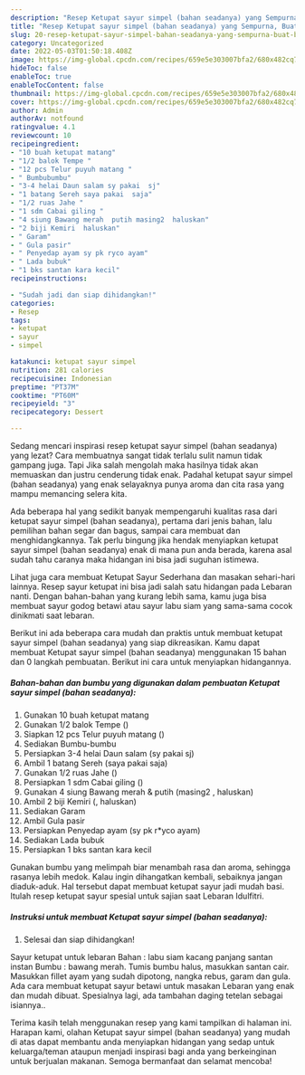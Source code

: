 ```yaml
---
description: "Resep Ketupat sayur simpel (bahan seadanya) yang Sempurna, Buat Buka Puasa}"
title: "Resep Ketupat sayur simpel (bahan seadanya) yang Sempurna, Buat Buka Puasa}"
slug: 20-resep-ketupat-sayur-simpel-bahan-seadanya-yang-sempurna-buat-buka-puasa
category: Uncategorized
date: 2022-05-03T01:50:18.408Z
image: https://img-global.cpcdn.com/recipes/659e5e303007bfa2/680x482cq70/ketupat-sayur-simpel-bahan-seadanya-foto-resep-utama.jpg
hideToc: false
enableToc: true
enableTocContent: false
thumbnail: https://img-global.cpcdn.com/recipes/659e5e303007bfa2/680x482cq70/ketupat-sayur-simpel-bahan-seadanya-foto-resep-utama.jpg
cover: https://img-global.cpcdn.com/recipes/659e5e303007bfa2/680x482cq70/ketupat-sayur-simpel-bahan-seadanya-foto-resep-utama.jpg
author: Admin
authorAv: notfound
ratingvalue: 4.1
reviewcount: 10
recipeingredient:
- "10 buah ketupat matang"
- "1/2 balok Tempe "
- "12 pcs Telur puyuh matang "
- " Bumbubumbu"
- "3-4 helai Daun salam sy pakai  sj"
- "1 batang Sereh saya pakai  saja"
- "1/2 ruas Jahe "
- "1 sdm Cabai giling "
- "4 siung Bawang merah  putih masing2  haluskan"
- "2 biji Kemiri  haluskan"
- " Garam"
- " Gula pasir"
- " Penyedap ayam sy pk ryco ayam"
- " Lada bubuk"
- "1 bks santan kara kecil"
recipeinstructions:

- "Sudah jadi dan siap dihidangkan!"
categories:
- Resep
tags:
- ketupat
- sayur
- simpel

katakunci: ketupat sayur simpel 
nutrition: 281 calories
recipecuisine: Indonesian
preptime: "PT37M"
cooktime: "PT60M"
recipeyield: "3"
recipecategory: Dessert

---
```



Sedang mencari inspirasi resep ketupat sayur simpel (bahan seadanya) yang lezat? Cara membuatnya sangat tidak terlalu sulit namun tidak gampang juga. Tapi Jika salah mengolah maka hasilnya tidak akan memuaskan dan justru cenderung tidak enak. Padahal ketupat sayur simpel (bahan seadanya) yang enak selayaknya punya aroma dan cita rasa yang mampu memancing selera kita.


Ada beberapa hal yang sedikit banyak mempengaruhi kualitas rasa dari ketupat sayur simpel (bahan seadanya), pertama dari jenis bahan, lalu pemilihan bahan segar dan bagus, sampai cara membuat dan menghidangkannya. Tak perlu bingung jika hendak menyiapkan ketupat sayur simpel (bahan seadanya) enak di mana pun anda berada, karena asal sudah tahu caranya maka hidangan ini bisa jadi suguhan istimewa.

Lihat juga cara membuat Ketupat Sayur Sederhana dan masakan sehari-hari lainnya. Resep sayur ketupat ini bisa jadi salah satu hidangan pada Lebaran nanti. Dengan bahan-bahan yang kurang lebih sama, kamu juga bisa membuat sayur godog betawi atau sayur labu siam yang sama-sama cocok dinikmati saat lebaran.


Berikut ini ada beberapa cara mudah dan praktis untuk membuat ketupat sayur simpel (bahan seadanya) yang siap dikreasikan. Kamu dapat membuat Ketupat sayur simpel (bahan seadanya) menggunakan 15 bahan dan 0 langkah pembuatan. Berikut ini cara untuk menyiapkan hidangannya.

<!--inarticleads1-->

##### Bahan-bahan dan bumbu yang digunakan dalam pembuatan Ketupat sayur simpel (bahan seadanya):

1. Gunakan 10 buah ketupat matang
1. Gunakan 1/2 balok Tempe ()
1. Siapkan 12 pcs Telur puyuh matang ()
1. Sediakan  Bumbu-bumbu
1. Persiapkan 3-4 helai Daun salam (sy pakai  sj)
1. Ambil 1 batang Sereh (saya pakai  saja)
1. Gunakan 1/2 ruas Jahe ()
1. Persiapkan 1 sdm Cabai giling ()
1. Gunakan 4 siung Bawang merah &amp; putih (masing2 , haluskan)
1. Ambil 2 biji Kemiri (, haluskan)
1. Sediakan  Garam
1. Ambil  Gula pasir
1. Persiapkan  Penyedap ayam (sy pk r*yco ayam)
1. Sediakan  Lada bubuk
1. Persiapkan 1 bks santan kara kecil


Gunakan bumbu yang melimpah biar menambah rasa dan aroma, sehingga rasanya lebih medok. Kalau ingin dihangatkan kembali, sebaiknya jangan diaduk-aduk. Hal tersebut dapat membuat ketupat sayur jadi mudah basi. Itulah resep ketupat sayur spesial untuk sajian saat Lebaran Idulfitri. 

<!--inarticleads2-->

##### Instruksi untuk membuat Ketupat sayur simpel (bahan seadanya):


1. Selesai dan siap dihidangkan!

Sayur ketupat untuk lebaran Bahan : labu siam kacang panjang santan instan Bumbu : bawang merah. Tumis bumbu halus, masukkan santan cair. Masukkan fillet ayam yang sudah dipotong, nangka rebus, garam dan gula. Ada cara membuat ketupat sayur betawi untuk masakan Lebaran yang enak dan mudah dibuat. Spesialnya lagi, ada tambahan daging tetelan sebagai isiannya.. 

Terima kasih telah menggunakan resep yang kami tampilkan di halaman ini. Harapan kami, olahan Ketupat sayur simpel (bahan seadanya) yang mudah di atas dapat membantu anda menyiapkan hidangan yang sedap untuk keluarga/teman ataupun menjadi inspirasi bagi anda yang berkeinginan untuk berjualan makanan. Semoga bermanfaat dan selamat mencoba!
